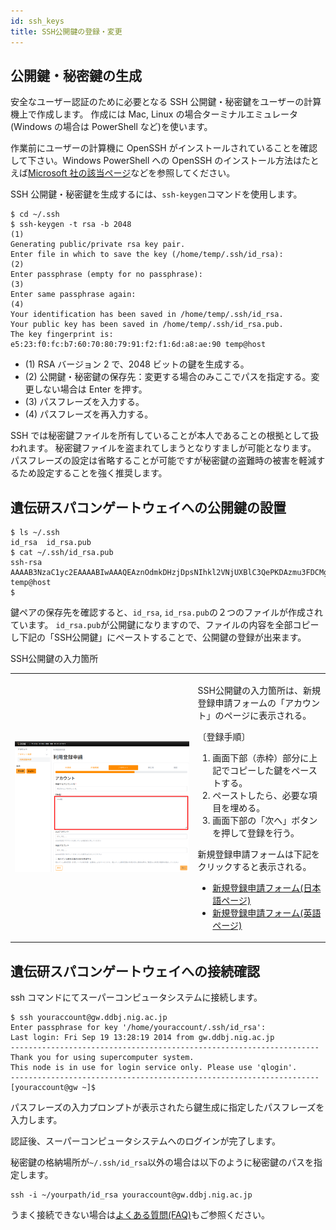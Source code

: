 ```yaml
---
id: ssh_keys
title: SSH公開鍵の登録・変更
---
```


## 公開鍵・秘密鍵の生成

安全なユーザー認証のために必要となる SSH 公開鍵・秘密鍵をユーザーの計算機上で作成します。
作成には Mac, Linux の場合ターミナルエミュレータ(Windows の場合は PowerShell など)を使います。

作業前にユーザーの計算機に OpenSSH がインストールされていることを確認して下さい。Windows PowerShell への OpenSSH のインストール方法はたとえば[Microsoft 社の該当ページ](https://docs.microsoft.com/en-us/windows-server/administration/openssh/openssh_install_firstuse)などを参照してください。


SSH 公開鍵・秘密鍵を生成するには、`ssh-keygen`コマンドを使用します。

```
$ cd ~/.ssh
$ ssh-keygen -t rsa -b 2048                                                      (1)
Generating public/private rsa key pair.
Enter file in which to save the key (/home/temp/.ssh/id_rsa):                    (2)
Enter passphrase (empty for no passphrase):                                      (3)
Enter same passphrase again:                                                     (4)
Your identification has been saved in /home/temp/.ssh/id_rsa.
Your public key has been saved in /home/temp/.ssh/id_rsa.pub.
The key fingerprint is:
e5:23:f0:fc:b7:60:70:80:79:91:f2:f1:6d:a8:ae:90 temp@host
```

- (1) RSA バージョン 2 で、2048 ビットの鍵を生成する。
- (2) 公開鍵・秘密鍵の保存先：変更する場合のみここでパスを指定する。変更しない場合は Enter を押す。
- (3) パスフレーズを入力する。
- (4) パスフレーズを再入力する。


SSH では秘密鍵ファイルを所有していることが本人であることの根拠として扱われます。
秘密鍵ファイルを盗まれてしまうとなりすましが可能となります。
パスフレーズの設定は省略することが可能ですが秘密鍵の盗難時の被害を軽減するため設定することを強く推奨します。



## 遺伝研スパコンゲートウェイへの公開鍵の設置


```
$ ls ~/.ssh
id_rsa  id_rsa.pub
$ cat ~/.ssh/id_rsa.pub
ssh-rsa AAAAB3NzaC1yc2EAAAABIwAAAQEAznOdmkDHzjDpsNIhkl2VNjUXBlC3QePKDAzmu3FDCMgBYUDyiXAXLf85q25cylVq66gLUP63nlFJz4/SLO13w2Qf3Gyyj7ADJJZR3sD+Sf8vdlt2hShAT0kkKBmToBqv2Pqx2SfzRVedlyCE4YFieUVmZUkz95dxwSUklGXmQSvigkqCG86r0NlxCSMjYitDGWAyGMu37cvBYzH0+C2uthtbqTd1VYHfjtvewySSZsvbVVnjLme0Ah2cAyifVaSN4uslDBqkN62b3vaijoXPy9ieUzSP0/dgBhKN/m7yhnM/1s+foJnRI3wfDdqXPw3yOqPC/9EXrjnmdpEmpgMJTw== temp@host
$ 
```


鍵ペアの保存先を確認すると、`id_rsa`, `id_rsa.pub`の２つのファイルが作成されています。
`id_rsa.pub`が公開鍵になりますので、ファイルの内容を全部コピーし下記の「SSH公開鍵」にペーストすることで、公開鍵の登録が出来ます。

SSH公開鍵の入力箇所
<table>
<tr>
<td>

![](reg_ssh.png)
</td>
<td>
<p>SSH公開鍵の入力箇所は、新規登録申請フォームの「アカウント」のページに表示される。</p>
<p>〔登録手順〕
<ol>
<li>画面下部（赤枠）部分に上記でコピーした鍵をペーストする。</li>
<li>ペーストしたら、必要な項目を埋める。</li>
<li>画面下部の「次へ」ボタンを押して登録を行う。</li></ol></p>
新規登録申請フォームは下記をクリックすると表示される。
<ul>
<li><a href="https://sc-account.ddbj.nig.ac.jp/application/registration">新規登録申請フォーム(日本語ページ)</a></li>
<li><a href="https://sc-account.ddbj.nig.ac.jp/en/application/registration">新規登録申請フォーム(英語ページ)</a></li>
</ul>
</td>
</tr>

</table>

 

## 遺伝研スパコンゲートウェイへの接続確認

ssh コマンドにてスーパーコンピュータシステムに接続します。

```
$ ssh youraccount@gw.ddbj.nig.ac.jp
Enter passphrase for key '/home/youraccount/.ssh/id_rsa':
Last login: Fri Sep 19 13:28:19 2014 from gw.ddbj.nig.ac.jp
---------------------------------------------------------------------
Thank you for using supercomputer system.
This node is in use for login service only. Please use 'qlogin'.
---------------------------------------------------------------------
[youraccount@gw ~]$
```

パスフレーズの入力プロンプトが表示されたら鍵生成に指定したパスフレーズを入力します。

認証後、スーパーコンピュータシステムへのログインが完了します。

秘密鍵の格納場所が`~/.ssh/id_rsa`以外の場合は以下のように秘密鍵のパスを指定します。

```
ssh -i ~/yourpath/id_rsa youraccount@gw.ddbj.nig.ac.jp
```

うまく接続できない場合は[よくある質問(FAQ)](/faq/faq_login)もご参照ください。














